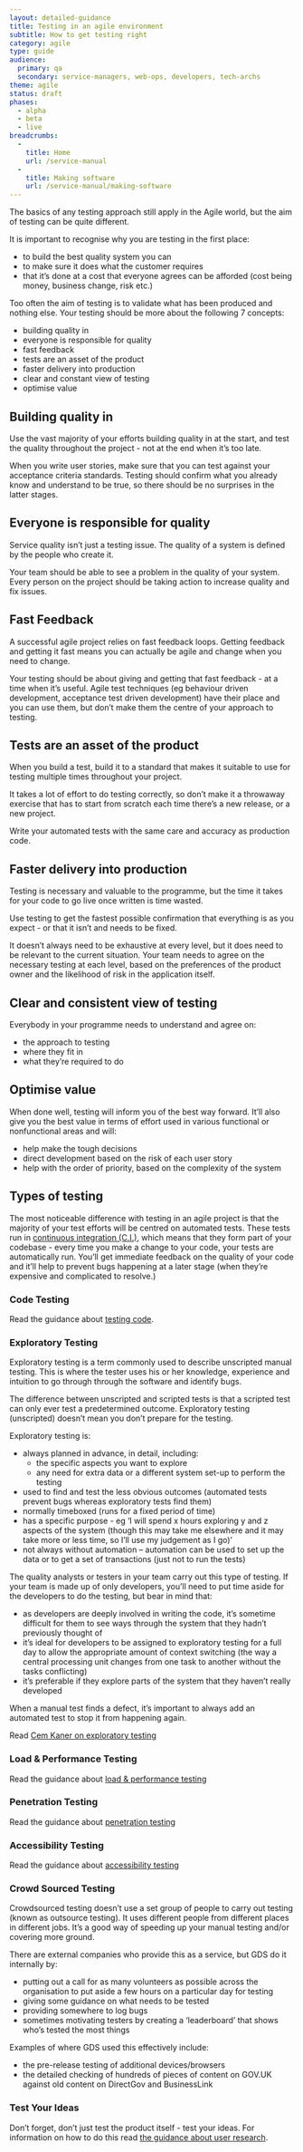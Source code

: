 ```yaml
---
layout: detailed-guidance
title: Testing in an agile environment
subtitle: How to get testing right
category: agile
type: guide
audience: 
  primary: qa
  secondary: service-managers, web-ops, developers, tech-archs
theme: agile
status: draft
phases:
  - alpha
  - beta
  - live
breadcrumbs:
  -
    title: Home
    url: /service-manual
  -
    title: Making software
    url: /service-manual/making-software
---
```


The basics of any testing approach still apply in the Agile world, but the aim of testing can be quite different.

It is important to recognise why you are testing in the first place:

* to build the best quality system you can
* to make sure it does what the customer requires
* that it’s done at a cost that everyone agrees can be afforded (cost being money, business change, risk etc.)

Too often the aim of testing is to validate what has been produced and nothing else. Your testing should be more about the following 7 concepts:

* building quality in
* everyone is responsible for quality
* fast feedback
* tests are an asset of the product
* faster delivery into production
* clear and constant view of testing
* optimise value


## Building quality in

Use the vast majority of your efforts building quality in at the start, and test the quality throughout the project - not at the end when it’s too late.

When you write user stories, make sure that you can test against your acceptance criteria standards. Testing should confirm what you already know and understand to be true, so there should be no surprises in the latter stages.

## Everyone is responsible for quality

Service quality isn’t just a testing issue. The quality of a system is defined by the people who create it. 

Your team should be able to see a problem in the quality of your system. Every person on the project should be taking action to increase quality and fix issues.

## Fast Feedback

A successful agile project relies on fast feedback loops. Getting feedback and getting it fast means you can actually be agile and change when you need to change.

Your testing should be about giving and getting that fast feedback - at a time when it’s useful. Agile test techniques (eg behaviour driven development, acceptance test driven development) have their place and you can use them, but don’t make them the centre of your approach to testing.

## Tests are an asset of the product

When you build a test, build it to a standard that makes it suitable to use for testing multiple times throughout your project.

It takes a lot of effort to do testing correctly, so don’t make it a throwaway exercise that has to start from scratch each time there’s a new release, or a new project.

Write your automated tests with the same care and accuracy as production code.

## Faster delivery into production

Testing is necessary and valuable to the programme, but the time it takes for your code to go live once written is time wasted.

Use testing to get the fastest possible confirmation that everything is as you expect - or that it isn’t and needs to be fixed.

It doesn’t always need to be exhaustive at every level, but it does need to be relevant to the current situation. Your team needs to agree on the necessary testing at each level, based on the preferences of the product owner and the likelihood of risk in the application itself.

## Clear and consistent view of testing

Everybody in your programme needs to understand and agree on:

* the approach to testing
* where they fit in
* what they’re required to do

## Optimise value

When done well, testing will inform you of the best way forward. It’ll also give you the best value in terms of effort used in various functional or nonfunctional areas and will:

* help make the tough decisions
* direct development based on the risk of each user story
* help with the order of priority, based on the complexity of the system

## Types of testing

The most noticeable difference with testing in an agile project is that the majority of your test efforts will be centred on automated tests. 
These tests run in [continuous integration (C.I.)](/service-manual/agile/continuous-delivery.html), which means that they form part of your codebase - every time you make a change to your code, your tests are automatically run. You’ll get immediate feedback on the quality of your code and it’ll help to prevent bugs happening at a later stage (when they’re expensive and complicated to resolve.)

### Code Testing
Read the guidance about [testing code](/service-manual/making-software/code-testing.html).  

### Exploratory Testing
Exploratory  testing is a term commonly used to describe unscripted manual testing. This is where the tester uses his or her knowledge, experience and intuition to go through through the software and identify bugs.

The difference between unscripted and scripted tests is that a scripted test can only ever test a predetermined outcome. Exploratory testing (unscripted) doesn’t mean you don’t prepare for the testing.

Exploratory testing is:

* always planned in advance, in detail, including:
    * the specific aspects you want to explore
    * any need for extra data or a different system set-up to perform the testing
* used to find and test the less obvious outcomes (automated tests prevent bugs whereas exploratory tests find them)
* normally timeboxed (runs for a fixed period of time)
* has a specific purpose - eg ‘I will spend x hours exploring y and z aspects of the system (though this may take me elsewhere and it may take more or less time, so I’ll use my judgement as I go)’
* not always without automation – automation can be used to set up the data or to get a set of transactions (just not to run the tests)

The quality analysts or testers in your team carry out this type of testing. If your team is made up of only developers, you’ll need to put time aside for the developers to do the testing, but bear in mind that:

* as developers are deeply involved in writing the code, it’s sometime difficult for them to see ways through the system that they hadn’t previously thought of
* it’s ideal for developers to be assigned to exploratory testing for a full day to allow the appropriate amount of context switching (the way a central processing unit changes from one task to another without the tasks conflicting)
* it’s preferable if they explore parts of the system that they haven’t really developed

When a manual test finds a defect, it’s important to always add an automated test to stop it from happening again.

Read [Cem Kaner on exploratory testing](http://www.kaner.com/pdfs/QAIExploring.pdf)

### Load & Performance Testing
Read the guidance about [load & performance testing](/service-manual/operations/load-and-performance-testing.html)

### Penetration Testing
Read the guidance about [penetration testing](/service-manual/operations/penetration-testing.html)

### Accessibility Testing
Read the guidance about [accessibility testing](/service-manual/making-software/accessibility-testing.html)

### Crowd Sourced Testing
Crowdsourced testing doesn’t use a set group of people to carry out testing (known as outsource testing). It uses different people from different places in different jobs. It’s a good way of speeding up your manual testing and/or covering more ground.

There are external companies who provide this as a service, but GDS do it internally by:

* putting out a call for as many volunteers as possible across the organisation to put aside a few hours on a particular day for testing
* giving some guidance on what needs to be tested
* providing somewhere to log bugs
* sometimes motivating testers by creating a ‘leaderboard’ that shows who’s tested the most things

Examples of where GDS used this effectively include:

* the pre-release testing of additional devices/browsers
* the detailed checking of hundreds of pieces of content on GOV.UK against old content on DirectGov and BusinessLink

### Test Your Ideas
Don’t forget, don’t just test the product itself - test your ideas.   For information on how to do this read [the guidance about user research](/service-manual/users/introduction-to-user-research.html).
